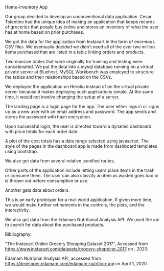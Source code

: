 Home-Inventory App

Our group decided to develop an unconventional data application. Cesar Tolentino had the unique idea of making an application that keeps records of groceries that people buy online and stores an inventory of what the user has at home based on prior purchases. 

We got the data for the application from Instacart in the form of enormous CSV files. We eventually decided we didn't need all of the over two million items purchased that are listed in a table linking orders and products. 

Two massive tables that were originally for training and testing were concatenated. We put the data into a mysql database running on a virtual private server at Bluehost.  MySQL Workbench was employed to structure the tables and their relationships based on the CSVs. 

We deployed the application on Heroku instead of on the virtual private server because it makes deploying such applications simple. At the same time, it would not involve changing the setup of a server.

The landing page is a login page for the app. The user either logs in or signs up as a new user with an email address and password. The app sends and stores the password with hash encryption. 

Upon successful login, the user is directed toward a dynamic dashboard with price totals for each order date. 

A plot of the cost totals has a date range selected using javascript.
The style of the pages in the dashboard app is made from dashboard templates using bootstrap.

We also got data from several relative jsonified routes. 

Other parts of the application include letting users place items in the trash or consume them. The user can also classify an item as wasted goes bad or is thrown out before consumption or use.

Another gets data about orders. 

This is an early prototype for a real-world application. If given more time, we would make further refinements in the controls, the plots, and the interactivity.

We also got data from the Edamam Nutritional Analysis API. We used the api to search for data about the purchased products.



Bibliography:

“The Instacart Online Grocery Shopping Dataset 2017”, Accessed from https://www.instacart.com/datasets/grocery-shopping-2017 on , 2020.

Edamam Nutrional Analysis API, accessed from https://developer.edamam.com/edamam-nutrition-api on April 1, 2020.

